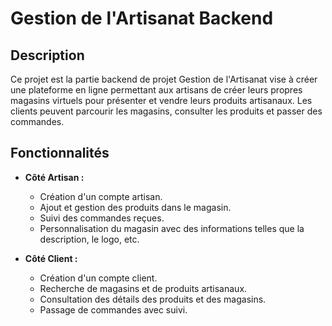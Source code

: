 # Gestion de l'Artisanat Backend

## Description

Ce projet est la partie backend de projet Gestion de l'Artisanat vise à créer une plateforme en ligne permettant aux artisans de créer leurs propres magasins virtuels pour présenter et vendre leurs produits artisanaux. Les clients peuvent parcourir les magasins, consulter les produits et passer des commandes.

## Fonctionnalités

- **Côté Artisan :**
  - Création d'un compte artisan.
  - Ajout et gestion des produits dans le magasin.
  - Suivi des commandes reçues.
  - Personnalisation du magasin avec des informations telles que la description, le logo, etc.

- **Côté Client :**
  - Création d'un compte client.
  - Recherche de magasins et de produits artisanaux.
  - Consultation des détails des produits et des magasins.
  - Passage de commandes avec suivi.

